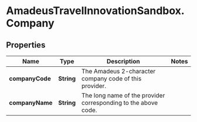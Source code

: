 # AmadeusTravelInnovationSandbox.Company

## Properties
Name | Type | Description | Notes
------------ | ------------- | ------------- | -------------
**companyCode** | **String** | The Amadeus 2-character company code of this provider. | 
**companyName** | **String** | The long name of the provider corresponding to the above code. | 


